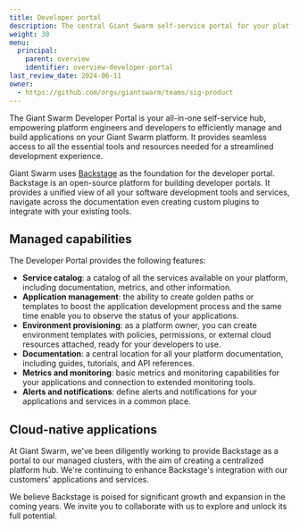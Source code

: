 ```yaml
---
title: Developer portal
description: The central Giant Swarm self-service portal for your platform engineers and developers.
weight: 30
menu:
  principal:
    parent: overview
    identifier: overview-developer-portal
last_review_date: 2024-06-11
owner:
  - https://github.com/orgs/giantswarm/teams/sig-product
---
```


The Giant Swarm Developer Portal is your all-in-one self-service hub, empowering platform engineers and developers to efficiently manage and build applications on your Giant Swarm platform. It provides seamless access to all the essential tools and resources needed for a streamlined development experience.

Giant Swarm uses [Backstage](https://www.cncf.io/projects/backstage/) as the foundation for the developer portal. Backstage is an open-source platform for building developer portals. It provides a unified view of all your software development tools and services, navigate across the documentation even creating custom plugins to integrate with your existing tools.

## Managed capabilities

The Developer Portal provides the following features:

- **Service catalog**: a catalog of all the services available on your platform, including documentation, metrics, and other information.
- **Application management**: the ability to create golden paths or templates to boost the application development process and the same time enable you to observe the status of your applications.
- **Environment provisioning**: as a platform owner, you can create environment templates with policies, permissions, or external cloud resources attached, ready for your developers to use.
- **Documentation**: a central location for all your platform documentation, including guides, tutorials, and API references.
- **Metrics and monitoring**: basic metrics and monitoring capabilities for your applications and connection to extended monitoring tools.
- **Alerts and notifications**: define alerts and notifications for your applications and services in a common place.

## Cloud-native applications

At Giant Swarm, we've been diligently working to provide Backstage as a portal to our managed clusters, with the aim of creating a centralized platform hub. We're continuing to enhance Backstage's integration with our customers' applications and services.

We believe Backstage is poised for significant growth and expansion in the coming years. We invite you to collaborate with us to explore and unlock its full potential.
